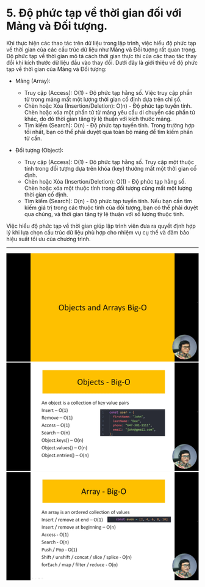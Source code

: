 # 5. Độ phức tạp về thời gian đối với Mảng và Đối tượng.

Khi thực hiện các thao tác trên dữ liệu trong lập trình, việc hiểu độ phức tạp về thời gian của các cấu trúc dữ liệu như Mảng và Đối tượng rất quan trọng. Độ phức tạp về thời gian mô tả cách thời gian thực thi của các thao tác thay đổi khi kích thước dữ liệu đầu vào thay đổi. Dưới đây là giới thiệu về độ phức tạp về thời gian của Mảng và Đối tượng:

- Mảng (Array):

  - Truy cập (Access): O(1) - Độ phức tạp hằng số. Việc truy cập phần tử trong mảng mất một lượng thời gian cố định dựa trên chỉ số.
  - Chèn hoặc Xóa (Insertion/Deletion): O(n) - Độ phức tạp tuyến tính. Chèn hoặc xóa một phần tử từ mảng yêu cầu di chuyển các phần tử khác, do đó thời gian tăng tỷ lệ thuận với kích thước mảng.
  - Tìm kiếm (Search): O(n) - Độ phức tạp tuyến tính. Trong trường hợp tồi nhất, bạn có thể phải duyệt qua toàn bộ mảng để tìm kiếm phần tử cần.

- Đối tượng (Object):

  - Truy cập (Access): O(1) - Độ phức tạp hằng số. Truy cập một thuộc tính trong đối tượng dựa trên khóa (key) thường mất một thời gian cố định.
  - Chèn hoặc Xóa (Insertion/Deletion): O(1) - Độ phức tạp hằng số. Chèn hoặc xóa một thuộc tính trong đối tượng cũng mất một lượng thời gian cố định.
  - Tìm kiếm (Search): O(n) - Độ phức tạp tuyến tính. Nếu bạn cần tìm kiếm giá trị trong các thuộc tính của đối tượng, bạn có thể phải duyệt qua chúng, và thời gian tăng tỷ lệ thuận với số lượng thuộc tính.

Việc hiểu độ phức tạp về thời gian giúp lập trình viên đưa ra quyết định hợp lý khi lựa chọn cấu trúc dữ liệu phù hợp cho nhiệm vụ cụ thể và đảm bảo hiệu suất tối ưu của chương trình.

---

![alt text](image.png)
![alt text](image-1.png)
![alt text](image-2.png)
